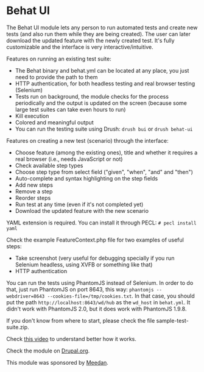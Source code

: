 Behat UI
========

The Behat UI module lets any person to run automated tests and create new tests (and also run them while they are being created).
The user can later download the updated feature with the newly created test.
It's fully customizable and the interface is very interactive/intuitive.

Features on running an existing test suite:

* The Behat binary and behat.yml can be located at any place, you just need to provide the path to them
* HTTP authentication, for both headless testing and real browser testing (Selenium)
* Tests run on background, the module checks for the process periodically and the output is updated on the screen (because some large test suites can take even hours to run)
* Kill execution
* Colored and meaningful output
* You can run the testing suite using Drush: `drush bui` or `drush behat-ui`

Features on creating a new test (scenario) through the interface:

* Choose feature (among the existing ones), title and whether it requires a real browser (i.e., needs JavaScript or not)
* Check available step types
* Choose step type from select field ("given", "when", "and" and "then")
* Auto-complete and syntax highlighting on the step fields
* Add new steps
* Remove a step
* Reorder steps
* Run test at any time (even if it's not completed yet)
* Download the updated feature with the new scenario

YAML extension is required. You can install it through PECL: `# pecl install yaml`

Check the example FeatureContext.php file for two examples of useful steps:

* Take screenshot (very useful for debugging specially if you run Selenium headless, using XVFB or something like that)
* HTTP authentication

You can run the tests using PhantomJS instead of Selenium. In order to do that, just run PhantomJS on port
8643, this way: `phantomjs --webdriver=8643 --cookies-file=/tmp/cookies.txt`. In that case, you should put
the path `http://localhost:8643/wd/hub` as the `wd_host` in `behat.yml`. It didn't work with PhantomJS 2.0,
but it does work with PhantomJS 1.9.8.

If you don't know from where to start, please check the file sample-test-suite.zip.

Check [this video](http://ca.ios.ba/files/drupal/behatui.ogv) to understand better how it works.

Check the module on [Drupal.org](https://www.drupal.org/project/behat_ui).

This module was sponsored by [Meedan](http://meedan.org).
